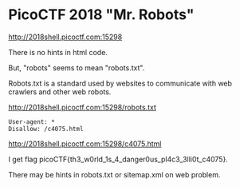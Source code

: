 # PicoCTF 2018 "Mr. Robots"

<http://2018shell.picoctf.com:15298>

There is no hints in html code.

But, "robots" seems to mean "robots.txt".

Robots.txt is a standard used by websites to communicate with web crawlers and other web robots.

<http://2018shell.picoctf.com:15298/robots.txt>

```
User-agent: *
Disallow: /c4075.html
```

<http://2018shell.picoctf.com:15298/c4075.html>

I get flag picoCTF{th3_w0rld_1s_4_danger0us_pl4c3_3lli0t_c4075}.

There may be hints in robots.txt or sitemap.xml on web problem.
